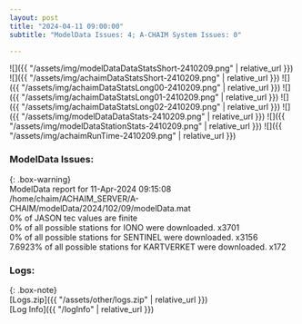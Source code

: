 ```yaml
---
layout: post
title: "2024-04-11 09:00:00"
subtitle: "ModelData Issues: 4; A-CHAIM System Issues: 0"

---
```


![]({{ "/assets/img/modelDataDataStatsShort-2410209.png" | relative_url }})
![]({{ "/assets/img/achaimDataStatsShort-2410209.png" | relative_url }})
![]({{ "/assets/img/achaimDataStatsLong00-2410209.png" | relative_url }})
![]({{ "/assets/img/achaimDataStatsLong01-2410209.png" | relative_url }})
![]({{ "/assets/img/achaimDataStatsLong02-2410209.png" | relative_url }})
![]({{ "/assets/img/modelDataDataStats-2410209.png" | relative_url }})
![]({{ "/assets/img/modelDataStationStats-2410209.png" | relative_url }})
![]({{ "/assets/img/achaimRunTime-2410209.png" | relative_url }})


### ModelData Issues:  
  
{: .box-warning}  
 ModelData report for 11-Apr-2024 09:15:08   
 /home/chaim/ACHAIM_SERVER/A-CHAIM/modelData/2024/102/09/modelData.mat   
 0% of JASON tec values are finite   
 0% of all possible stations for IONO were downloaded. x3701   
 0% of all possible stations for SENTINEL were downloaded. x3156   
 7.6923% of all possible stations for KARTVERKET were downloaded. x172   
  


### Logs:  
  
{: .box-note}  
[Logs.zip]({{ "/assets/other/logs.zip" | relative_url }})  
[Log Info]({{ "/logInfo" | relative_url }})  
